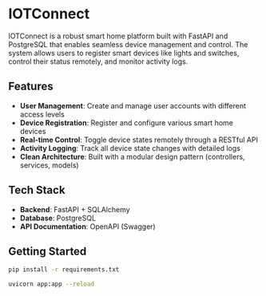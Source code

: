 # IOTConnect

IOTConnect is a robust smart home platform built with FastAPI and PostgreSQL that enables seamless device management and control. The system allows users to register smart devices like lights and switches, control their status remotely, and monitor activity logs.

## Features

- **User Management**: Create and manage user accounts with different access levels
- **Device Registration**: Register and configure various smart home devices
- **Real-time Control**: Toggle device states remotely through a RESTful API
- **Activity Logging**: Track all device state changes with detailed logs
- **Clean Architecture**: Built with a modular design pattern (controllers, services, models)

## Tech Stack

- **Backend**: FastAPI + SQLAlchemy
- **Database**: PostgreSQL
- **API Documentation**: OpenAPI (Swagger)

## Getting Started

```bash
pip install -r requirements.txt

uvicorn app:app --reload